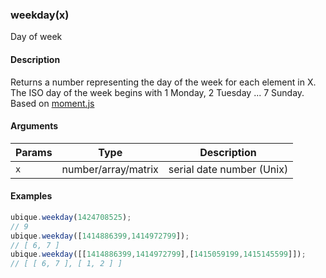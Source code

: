 ### weekday(x)

Day of week


#### Description

Returns a number representing the day of the week for each element in X.  
The ISO day of the week begins with 1 Monday, 2 Tuesday ... 7 Sunday.  
Based on [moment.js](http://momentjs.com)  



#### Arguments

|Params|Type|Description
|---------|----|-----------
|`x` | number/array/matrix | serial date number (Unix)


#### Examples

```js
ubique.weekday(1424708525);
// 9
ubique.weekday([1414886399,1414972799]);
// [ 6, 7 ]
ubique.weekday([[1414886399,1414972799],[1415059199,1415145599]]);
// [ [ 6, 7 ], [ 1, 2 ] ]
```

